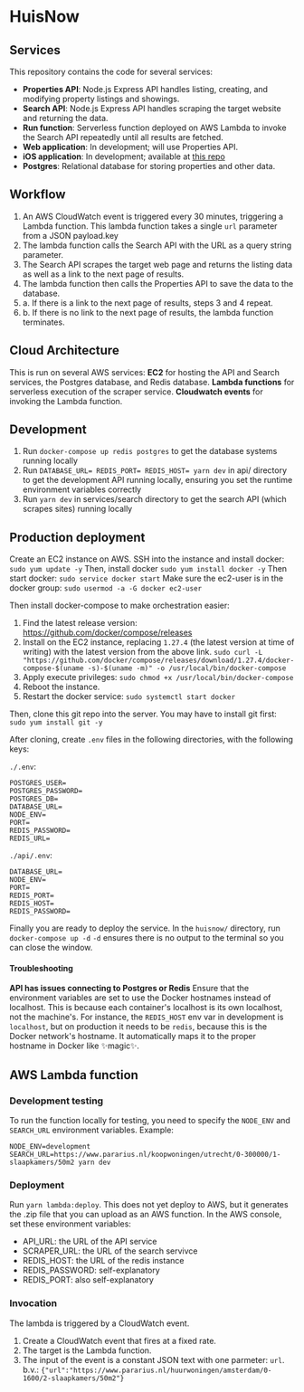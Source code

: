 # HuisNow

## Services
This repository contains the code for several services:
- **Properties API**: Node.js Express API handles listing, creating, and modifying property listings and showings.
- **Search API**: Node.js Express API handles scraping the target website and returning the data.
- **Run function**: Serverless function deployed on AWS Lambda to invoke the Search API repeatedly until all results are fetched.
- **Web application**: In development; will use Properties API.
- **iOS application**: In development; available at [this repo](https://github.com/shaunjacobsen/huisnow-ios)
- **Postgres**: Relational database for storing properties and other data.

## Workflow
1. An AWS CloudWatch event is triggered every 30 minutes, triggering a Lambda function. This lambda function takes a single `url` parameter from a JSON payload.key
2. The lambda function calls the Search API with the URL as a query string parameter.
3. The Search API scrapes the target web page and returns the listing data as well as a link to the next page of results.
4. The lambda function then calls the Properties API to save the data to the database.
5. a. If there is a link to the next page of results, steps 3 and 4 repeat.
5. b. If there is no link to the next page of results, the lambda function terminates.

## Cloud Architecture
This is run on several AWS services:
**EC2** for hosting the API and Search services, the Postgres database, and Redis database.
**Lambda functions** for serverless execution of the scraper service.
**Cloudwatch events** for invoking the Lambda function.

## Development
1. Run `docker-compose up redis postgres` to get the database systems running locally
2. Run `DATABASE_URL= REDIS_PORT= REDIS_HOST= yarn dev` in api/ directory to get the development API running locally, ensuring you set the runtime environment variables correctly
3. Run `yarn dev` in services/search directory to get the search API (which scrapes sites) running locally

## Production deployment
Create an EC2 instance on AWS. SSH into the instance and install docker:
`sudo yum update -y`
Then, install docker
`sudo yum install docker -y`
Then start docker:
`sudo service docker start`
Make sure the ec2-user is in the docker group:
`sudo usermod -a -G docker ec2-user`

Then install docker-compose to make orchestration easier:
1. Find the latest release version: https://github.com/docker/compose/releases
2. Install on the EC2 instance, replacing `1.27.4` (the latest version at time of writing) with the latest version from the above link.
`sudo curl -L "https://github.com/docker/compose/releases/download/1.27.4/docker-compose-$(uname -s)-$(uname -m)" -o /usr/local/bin/docker-compose`
3. Apply execute privileges:
`sudo chmod +x /usr/local/bin/docker-compose`
4. Reboot the instance.
5. Restart the docker service: `sudo systemctl start docker`

Then, clone this git repo into the server. You may have to install git first: `sudo yum install git -y`

After cloning, create `.env` files in the following directories, with the following keys:

`./.env`:
```
POSTGRES_USER=
POSTGRES_PASSWORD=
POSTGRES_DB=
DATABASE_URL=
NODE_ENV=
PORT=
REDIS_PASSWORD=
REDIS_URL=
```

`./api/.env`:
```
DATABASE_URL=
NODE_ENV=
PORT=
REDIS_PORT=
REDIS_HOST=
REDIS_PASSWORD=
```

Finally you are ready to deploy the service. In the `huisnow/` directory, run `docker-compose up -d` `-d` ensures there is no output to the terminal so you can close the window.

#### Troubleshooting
**API has issues connecting to Postgres or Redis**
Ensure that the environment variables are set to use the Docker hostnames instead of localhost. This is because each container's localhost is its own localhost, not the machine's. For instance, the `REDIS_HOST` env var in development is `localhost`, but on production it needs to be `redis`, because this is the Docker network's hostname. It automatically maps it to the proper hostname in Docker like ✨magic✨.


## AWS Lambda function
### Development testing
To run the function locally for testing, you need to specify the `NODE_ENV` and `SEARCH_URL` environment variables. Example:
```
NODE_ENV=development SEARCH_URL=https://www.pararius.nl/koopwoningen/utrecht/0-300000/1-slaapkamers/50m2 yarn dev
```

### Deployment
Run `yarn lambda:deploy`. This does not yet deploy to AWS, but it generates the .zip file that you can upload as an AWS function.
In the AWS console, set these environment variables:
- API_URL: the URL of the API service
- SCRAPER_URL: the URL of the search servivce
- REDIS_HOST: the URL of the redis instance
- REDIS_PASSWORD: self-explanatory
- REDIS_PORT: also self-explanatory

### Invocation
The lambda is triggered by a CloudWatch event.
1. Create a CloudWatch event that fires at a fixed rate.
2. The target is the Lambda function.
3. The input of the event is a constant JSON text with one parmeter: `url`. b.v.: `{"url":"https://www.pararius.nl/huurwoningen/amsterdam/0-1600/2-slaapkamers/50m2"}`

